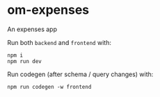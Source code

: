 # om-expenses

An expenses app

Run both `backend` and `frontend` with:

    npm i
    npm run dev

Run codegen (after schema / query changes) with:

    npm run codegen -w frontend

